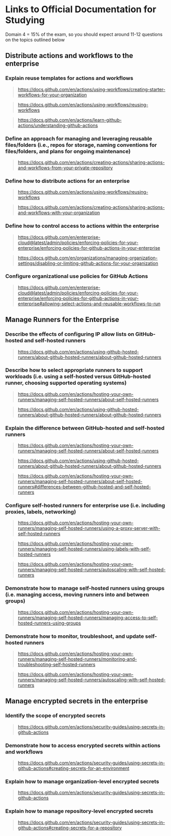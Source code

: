 # Links to Official Documentation for Studying
Domain 4 = 15% of the exam, so you should expect around 11-12 questions on the topics outlined below

## Distribute actions and workflows to the enterprise

### Explain reuse templates for actions and workflows
> https://docs.github.com/en/actions/using-workflows/creating-starter-workflows-for-your-organization

> https://docs.github.com/en/actions/using-workflows/reusing-workflows

> https://docs.github.com/en/actions/learn-github-actions/understanding-github-actions

### Define an approach for managing and leveraging reusable files/folders (i.e., repos for storage, naming conventions for files/folders, and plans for ongoing maintenance)
> https://docs.github.com/en/actions/creating-actions/sharing-actions-and-workflows-from-your-private-repository

### Define how to distribute actions for an enterprise
> https://docs.github.com/en/actions/using-workflows/reusing-workflows

> https://docs.github.com/en/actions/creating-actions/sharing-actions-and-workflows-with-your-organization

### Define how to control access to actions within the enterprise
> https://docs.github.com/en/enterprise-cloud@latest/admin/policies/enforcing-policies-for-your-enterprise/enforcing-policies-for-github-actions-in-your-enterprise

> https://docs.github.com/en/organizations/managing-organization-settings/disabling-or-limiting-github-actions-for-your-organization

### Configure organizational use policies for GitHub Actions
> https://docs.github.com/en/enterprise-cloud@latest/admin/policies/enforcing-policies-for-your-enterprise/enforcing-policies-for-github-actions-in-your-enterprise#allowing-select-actions-and-reusable-workflows-to-run

## Manage Runners for the Enterprise

### Describe the effects of configuring IP allow lists on GitHub-hosted and self-hosted runners
> https://docs.github.com/en/actions/using-github-hosted-runners/about-github-hosted-runners/about-github-hosted-runners

### Describe how to select appropriate runners to support workloads (i.e. using a self-hosted versus GitHub-hosted runner, choosing supported operating systems)
> https://docs.github.com/en/actions/hosting-your-own-runners/managing-self-hosted-runners/about-self-hosted-runners

> https://docs.github.com/en/actions/using-github-hosted-runners/about-github-hosted-runners/about-github-hosted-runners

### Explain the difference between GitHub-hosted and self-hosted runners
> https://docs.github.com/en/actions/hosting-your-own-runners/managing-self-hosted-runners/about-self-hosted-runners

> https://docs.github.com/en/actions/using-github-hosted-runners/about-github-hosted-runners/about-github-hosted-runners

> https://docs.github.com/en/actions/hosting-your-own-runners/managing-self-hosted-runners/about-self-hosted-runners#differences-between-github-hosted-and-self-hosted-runners

### Configure self-hosted runners for enterprise use (i.e. including proxies, labels, networking)
> https://docs.github.com/en/actions/hosting-your-own-runners/managing-self-hosted-runners/using-a-proxy-server-with-self-hosted-runners

> https://docs.github.com/en/actions/hosting-your-own-runners/managing-self-hosted-runners/using-labels-with-self-hosted-runners

> https://docs.github.com/en/actions/hosting-your-own-runners/managing-self-hosted-runners/autoscaling-with-self-hosted-runners

### Demonstrate how to manage self-hosted runners using groups (i.e. managing access, moving runners into and between groups)
> https://docs.github.com/en/actions/hosting-your-own-runners/managing-self-hosted-runners/managing-access-to-self-hosted-runners-using-groups

### Demonstrate how to monitor, troubleshoot, and update self-hosted runners
> https://docs.github.com/en/actions/hosting-your-own-runners/managing-self-hosted-runners/monitoring-and-troubleshooting-self-hosted-runners

> https://docs.github.com/en/actions/hosting-your-own-runners/managing-self-hosted-runners/autoscaling-with-self-hosted-runners

## Manage encrypted secrets in the enterprise

### Identify the scope of encrypted secrets
> https://docs.github.com/en/actions/security-guides/using-secrets-in-github-actions

### Demonstrate how to access encrypted secrets within actions and workflows
> https://docs.github.com/en/actions/security-guides/using-secrets-in-github-actions#creating-secrets-for-an-environment

### Explain how to manage organization-level encrypted secrets
> https://docs.github.com/en/actions/security-guides/using-secrets-in-github-actions

### Explain how to manage repository-level encrypted secrets
> https://docs.github.com/en/actions/security-guides/using-secrets-in-github-actions#creating-secrets-for-a-repository